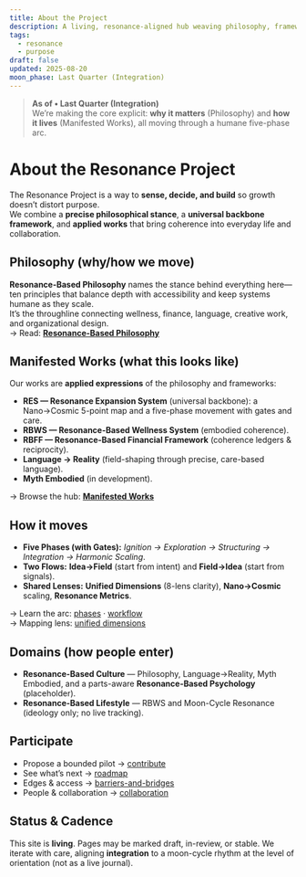 ```yaml
---
title: About the Project
description: A living, resonance-aligned hub weaving philosophy, frameworks, and applied works—built to scale without drift.
tags:
  - resonance
  - purpose
draft: false
updated: 2025-08-20
moon_phase: Last Quarter (Integration)
---
```


> **As of • Last Quarter (Integration)**  
> We’re making the core explicit: **why it matters** (Philosophy) and **how it lives** (Manifested Works), all moving through a humane five-phase arc.

# About the Resonance Project

The Resonance Project is a way to **sense, decide, and build** so growth doesn’t distort purpose.  
We combine a **precise philosophical stance**, a **universal backbone framework**, and **applied works** that bring coherence into everyday life and collaboration.

## Philosophy (why/how we move)

**Resonance-Based Philosophy** names the stance behind everything here—ten principles that balance depth with accessibility and keep systems humane as they scale.  
It’s the throughline connecting wellness, finance, language, creative work, and organizational design.  
→ Read: **[Resonance-Based Philosophy](philosophy.md)**

## Manifested Works (what this looks like)

Our works are **applied expressions** of the philosophy and frameworks:

- **RES — Resonance Expansion System** (universal backbone): a Nano→Cosmic 5-point map and a five-phase movement with gates and care.  
- **RBWS — Resonance-Based Wellness System** (embodied coherence).  
- **RBFF — Resonance-Based Financial Framework** (coherence ledgers & reciprocity).  
- **Language → Reality** (field-shaping through precise, care-based language).  
- **Myth Embodied** (in development).  

→ Browse the hub: **[Manifested Works](manifested%20works.md)**

## How it moves

- **Five Phases (with Gates):** *Ignition → Exploration → Structuring → Integration → Harmonic Scaling*.  
- **Two Flows:** **Idea→Field** (start from intent) and **Field→Idea** (start from signals).  
- **Shared Lenses:** **Unified Dimensions** (8-lens clarity), **Nano→Cosmic** scaling, **Resonance Metrics**.

→ Learn the arc: [phases](phases.md) · [workflow](workflow.md)  
→ Mapping lens: [unified dimensions](unified%20dimensions.md)

## Domains (how people enter)

- **Resonance-Based Culture** — Philosophy, Language→Reality, Myth Embodied, and a parts-aware **Resonance-Based Psychology** (placeholder).  
- **Resonance-Based Lifestyle** — RBWS and Moon-Cycle Resonance (ideology only; no live tracking).

## Participate

- Propose a bounded pilot → [contribute](contribute.md)  
- See what’s next → [roadmap](roadmap.md)  
- Edges & access → [barriers-and-bridges](barriers-and-bridges.md)  
- People & collaboration → [collaboration](collaboration.md)

## Status & Cadence

This site is **living**. Pages may be marked draft, in-review, or stable. We iterate with care, aligning **integration** to a moon-cycle rhythm at the level of orientation (not as a live journal).

